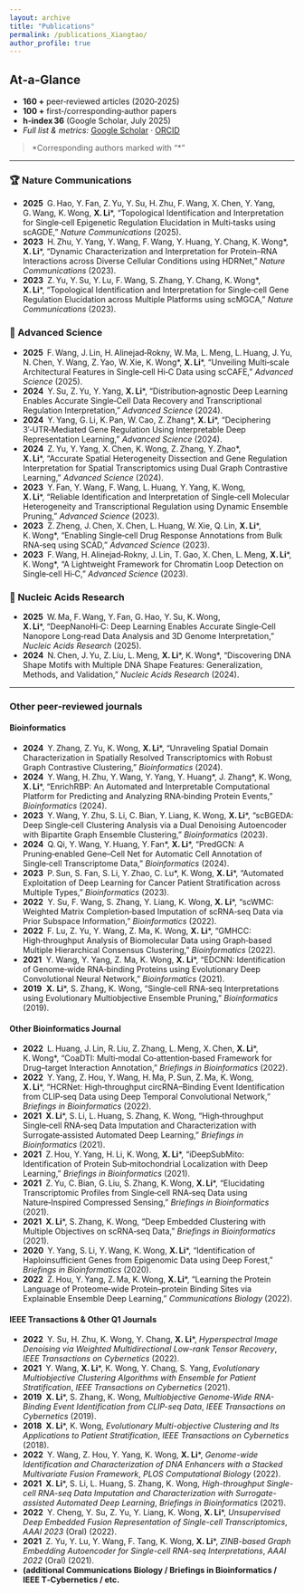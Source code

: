```yaml
---
layout: archive
title: "Publications"
permalink: /publications_Xiangtao/
author_profile: true
---
```


## At‑a‑Glance  
- **160 +** peer‑reviewed articles (2020‑2025)  
- **100 +** first‑/corresponding‑author papers  
- **h‑index 36** (Google Scholar, July 2025)  
- *Full list & metrics:* [Google Scholar](https://scholar.google.com/citations?hl=en&user=Il0-1BUAAAAJ&view_op=list_works&sortby=pubdate) · [ORCID](https://orcid.org/0000-0002-8716-9823)

> *Corresponding authors marked with “\*”

---

### 🏆 Nature Communications  
- **2025** G. Hao, Y. Fan, Z. Yu, Y. Su, H. Zhu, F. Wang, X. Chen, Y. Yang, G. Wang, K. Wong, **X. Li***, “Topological Identification and Interpretation for Single‑cell Epigenetic Regulation Elucidation in Multi‑tasks using scAGDE,” *Nature Communications* (2025).  
- **2023** H. Zhu, Y. Yang, Y. Wang, F. Wang, Y. Huang, Y. Chang, K. Wong*, **X. Li***, “Dynamic Characterization and Interpretation for Protein–RNA Interactions across Diverse Cellular Conditions using HDRNet,” *Nature Communications* (2023).  
- **2023** Z. Yu, Y. Su, Y. Lu, F. Wang, S. Zhang, Y. Chang, K. Wong*, **X. Li***, “Topological Identification and Interpretation for Single‑cell Gene Regulation Elucidation across Multiple Platforms using scMGCA,” *Nature Communications* (2023).  

### 🔬 Advanced Science  
- **2025** F. Wang, J. Lin, H. Alinejad‑Rokny, W. Ma, L. Meng, L. Huang, J. Yu, N. Chen, Y. Wang, Z. Yao, W. Xie, K. Wong*, **X. Li***, “Unveiling Multi‑scale Architectural Features in Single‑cell Hi‑C Data using scCAFE,” *Advanced Science* (2025).  
- **2024** Y. Su, Z. Yu, Y. Yang, **X. Li***, “Distribution‑agnostic Deep Learning Enables Accurate Single‑Cell Data Recovery and Transcriptional Regulation Interpretation,” *Advanced Science* (2024).  
- **2024** Y. Yang, G. Li, K. Pan, W. Cao, Z. Zhang*, **X. Li***, “Deciphering 3′‑UTR‑Mediated Gene Regulation Using Interpretable Deep Representation Learning,” *Advanced Science* (2024).  
- **2024** Z. Yu, Y. Yang, X. Chen, K. Wong, Z. Zhang, Y. Zhao*, **X. Li***, “Accurate Spatial Heterogeneity Dissection and Gene Regulation Interpretation for Spatial Transcriptomics using Dual Graph Contrastive Learning,” *Advanced Science* (2024).  
- **2023** Y. Fan, Y. Wang, F. Wang, L. Huang, Y. Yang, K. Wong, **X. Li***, “Reliable Identification and Interpretation of Single‑cell Molecular Heterogeneity and Transcriptional Regulation using Dynamic Ensemble Pruning,” *Advanced Science* (2023).  
- **2023** Z. Zheng, J. Chen, X. Chen, L. Huang, W. Xie, Q. Lin, **X. Li***, K. Wong*, “Enabling Single‑cell Drug Response Annotations from Bulk RNA‑seq using SCAD,” *Advanced Science* (2023).  
- **2023** F. Wang, H. Alinejad‑Rokny, J. Lin, T. Gao, X. Chen, L. Meng, **X. Li***, K. Wong*, “A Lightweight Framework for Chromatin Loop Detection on Single‑cell Hi‑C,” *Advanced Science* (2023).  

### 🧬 Nucleic Acids Research  
- **2025** W. Ma, F. Wang, Y. Fan, G. Hao, Y. Su, K. Wong, **X. Li***, “DeepNanoHi‑C: Deep Learning Enables Accurate Single‑Cell Nanopore Long‑read Data Analysis and 3D Genome Interpretation,” *Nucleic Acids Research* (2025).  
- **2024** N. Chen, J. Yu, Z. Liu, L. Meng, **X. Li***, K. Wong*, “Discovering DNA Shape Motifs with Multiple DNA Shape Features: Generalization, Methods, and Validation,” *Nucleic Acids Research* (2024).  


---

### Other peer‑reviewed journals 


#### Bioinformatics  
- **2024** Y. Zhang, Z. Yu, K. Wong, **X. Li***, “Unraveling Spatial Domain Characterization in Spatially Resolved Transcriptomics with Robust Graph Contrastive Clustering,” *Bioinformatics* (2024).  
- **2024** Y. Wang, H. Zhu, Y. Wang, Y. Yang, Y. Huang*, J. Zhang*, K. Wong, **X. Li***, “EnrichRBP: An Automated and Interpretable Computational Platform for Predicting and Analyzing RNA‑binding Protein Events,” *Bioinformatics* (2024).  
- **2023** Y. Wang, Y. Zhu, S. Li, C. Bian, Y. Liang, K. Wong, **X. Li***, “scBGEDA: Deep Single‑cell Clustering Analysis via a Dual Denoising Autoencoder with Bipartite Graph Ensemble Clustering,” *Bioinformatics* (2023).  
- **2024** Q. Qi, Y. Wang, Y. Huang, Y. Fan*, **X. Li***, “PredGCN: A Pruning‑enabled Gene–Cell Net for Automatic Cell Annotation of Single‑cell Transcriptome Data,” *Bioinformatics* (2024).  
- **2023** P. Sun, S. Fan, S. Li, Y. Zhao, C. Lu*, K. Wong, **X. Li***, “Automated Exploitation of Deep Learning for Cancer Patient Stratification across Multiple Types,” *Bioinformatics* (2023).  
- **2022**  Y. Su, F. Wang, S. Zhang, Y. Liang, K. Wong, **X. Li***, “scWMC: Weighted Matrix Completion‑based Imputation of scRNA‑seq Data via Prior Subspace Information,” *Bioinformatics* (2022).  
- **2022** F. Lu, Z. Yu, Y. Wang, Z. Ma, K. Wong, **X. Li***, “GMHCC: High‑throughput Analysis of Biomolecular Data using Graph‑based Multiple Hierarchical Consensus Clustering,” *Bioinformatics* (2022).  
- **2021**  Y. Wang, Y. Yang, Z. Ma, K. Wong, **X. Li***, “EDCNN: Identification of Genome‑wide RNA‑binding Proteins using Evolutionary Deep Convolutional Neural Network,” *Bioinformatics* (2021).  
- **2019**  **X. Li***, S. Zhang, K. Wong, “Single‑cell RNA‑seq Interpretations using Evolutionary Multiobjective Ensemble Pruning,” *Bioinformatics* (2019).

#### Other Bioinformatics Journal
- **2022** L. Huang, J. Lin, R. Liu, Z. Zhang, L. Meng, X. Chen, **X. Li***, K. Wong*, “CoaDTI: Multi‑modal Co‑attention‑based Framework for Drug–target Interaction Annotation,” *Briefings in Bioinformatics* (2022).  
- **2022** Y. Yang, Z. Hou, Y. Wang, H. Ma, P. Sun, Z. Ma, K. Wong, **X. Li***, “HCRNet: High‑throughput circRNA–Binding Event Identification from CLIP‑seq Data using Deep Temporal Convolutional Network,” *Briefings in Bioinformatics* (2022).  
- **2021** **X. Li***, S. Li, L. Huang, S. Zhang, K. Wong, “High‑throughput Single‑cell RNA‑seq Data Imputation and Characterization with Surrogate‑assisted Automated Deep Learning,” *Briefings in Bioinformatics* (2021).  
- **2021** Z. Hou, Y. Yang, H. Li, K. Wong, **X. Li***, “iDeepSubMito: Identification of Protein Sub‑mitochondrial Localization with Deep Learning,” *Briefings in Bioinformatics* (2021).  
- **2021** Z. Yu, C. Bian, G. Liu, S. Zhang, K. Wong, **X. Li***, “Elucidating Transcriptomic Profiles from Single‑cell RNA‑seq Data using Nature‑Inspired Compressed Sensing,” *Briefings in Bioinformatics* (2021).  
- **2021** **X. Li***, S. Zhang, K. Wong, “Deep Embedded Clustering with Multiple Objectives on scRNA‑seq Data,” *Briefings in Bioinformatics* (2021).  
- **2020** Y. Yang, S. Li, Y. Wang, K. Wong, **X. Li***, “Identification of Haploinsufficient Genes from Epigenomic Data using Deep Forest,” *Briefings in Bioinformatics* (2020).
- **2022** Z. Hou, Y. Yang, Z. Ma, K. Wong, **X. Li***, “Learning the Protein Language of Proteome‑wide Protein–protein Binding Sites via Explainable Ensemble Deep Learning,” *Communications Biology* (2022).  


#### IEEE Transactions & Other Q1 Journals
- **2022** Y. Su, H. Zhu, K. Wong, Y. Chang, **X. Li***, *Hyperspectral Image Denoising via Weighted Multidirectional Low-rank Tensor Recovery*, *IEEE Transactions on Cybernetics* (2022).  
- **2021** Y. Wang, **X. Li***, K. Wong, Y. Chang, S. Yang, *Evolutionary Multiobjective Clustering Algorithms with Ensemble for Patient Stratification*, *IEEE Transactions on Cybernetics* (2021).  
- **2019** **X. Li***, S. Zhang, K. Wong, *Multiobjective Genome-Wide RNA-Binding Event Identification from CLIP-seq Data*, *IEEE Transactions on Cybernetics* (2019).  
- **2018** **X. Li***, K. Wong, *Evolutionary Multi-objective Clustering and Its Applications to Patient Stratification*, *IEEE Transactions on Cybernetics* (2018).  
- **2022** Y. Wang, Z. Hou, Y. Yang, K. Wong, **X. Li***, *Genome-wide Identification and Characterization of DNA Enhancers with a Stacked Multivariate Fusion Framework*, *PLOS Computational Biology* (2022).  
- **2021** **X. Li***, S. Li, L. Huang, S. Zhang, K. Wong, *High-throughput Single-cell RNA-seq Data Imputation and Characterization with Surrogate-assisted Automated Deep Learning*, *Briefings in Bioinformatics* (2021).  
- **2022** Y. Cheng, Y. Su, Z. Yu, Y. Liang, K. Wong, **X. Li***, *Unsupervised Deep Embedded Fusion Representation of Single-cell Transcriptomics*, *AAAI 2023* (Oral) (2022).  
- **2021** Z. Yu, Y. Lu, Y. Wang, F. Tang, K. Wong, **X. Li***, *ZINB-based Graph Embedding Autoencoder for Single-cell RNA-seq Interpretations*, *AAAI 2022* (Oral) (2021).
- **(additional Communications Biology / Briefings in Bioinformatics / IEEE T‑Cybernetics / etc.**  

